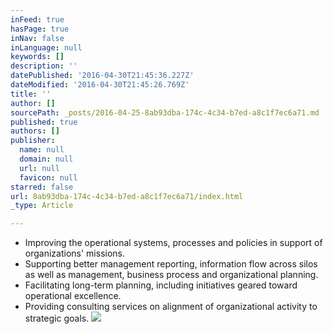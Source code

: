 ```yaml
---
inFeed: true
hasPage: true
inNav: false
inLanguage: null
keywords: []
description: ''
datePublished: '2016-04-30T21:45:36.227Z'
dateModified: '2016-04-30T21:45:26.769Z'
title: ''
author: []
sourcePath: _posts/2016-04-25-8ab93dba-174c-4c34-b7ed-a8c1f7ec6a71.md
published: true
authors: []
publisher:
  name: null
  domain: null
  url: null
  favicon: null
starred: false
url: 8ab93dba-174c-4c34-b7ed-a8c1f7ec6a71/index.html
_type: Article

---
```

* Improving the operational systems, processes and policies in support of organizations' missions.
* Supporting better management reporting, information flow across silos as well as management, business process and organizational planning.
* Facilitating long-term planning, including initiatives geared toward operational excellence.
* Providing consulting services on alignment of organizational activity to strategic goals.
![](https://the-grid-user-content.s3-us-west-2.amazonaws.com/fb1cfcde-c827-4542-8974-cc1182c61c67.jpg)